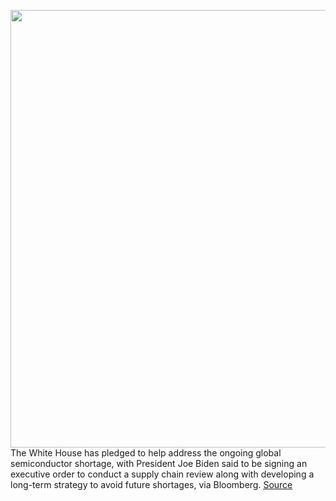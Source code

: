 <img src='https://cdn.vox-cdn.com/thumbor/_ZkOurK3jdKAR3FfZMpsyUsYjjQ=/0x0:1020x677/1200x800/filters:focal(429x258:591x420)/cdn.vox-cdn.com/uploads/chorus_image/image/68804656/vs09-02_0831cxs-2.0.0.png' width='700px' /><br/>
The White House has pledged to help address the ongoing global semiconductor shortage, with President Joe Biden said to be signing an executive order to conduct a supply chain review along with developing a long-term strategy to avoid future shortages, via Bloomberg.
<a href='https://www.theverge.com/2021/2/11/22278431/biden-administration-global-semiconductor-chip-shortage-executive-order'> Source <a/>